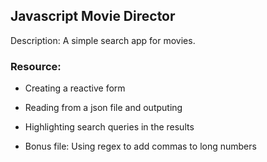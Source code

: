 ## Javascript Movie Director

Description: A simple search app for movies.

### Resource:
- Creating a reactive form
- Reading from a json file and outputing
- Highlighting search queries in the results

- Bonus file: Using regex to add commas to long numbers
